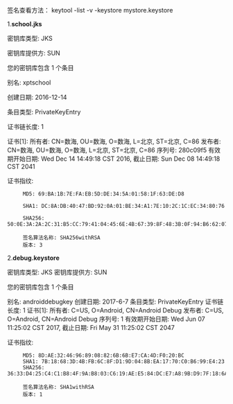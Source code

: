 签名查看方法：
keytool -list -v -keystore mystore.keystore

1.**school.jks**

密钥库类型: JKS

密钥库提供方: SUN

您的密钥库包含 1 个条目

别名: xptschool

创建日期: 2016-12-14

条目类型: PrivateKeyEntry

证书链长度: 1

证书[1]:
所有者: CN=数海, OU=数海, O=数海, L=北京, ST=北京, C=86
发布者: CN=数海, OU=数海, O=数海, L=北京, ST=北京, C=86
序列号: 280c09f5
有效期开始日期: Wed Dec 14 14:49:18 CST 2016, 截止日期: Sun Dec 08 14:49:18 CST
2041

证书指纹:

         MD5: 69:BA:1B:7E:FA:EB:5D:DE:34:5A:01:58:1F:63:DE:D8
         
         SHA1: DC:8A:DB:40:47:BD:92:0A:01:BE:34:A1:7E:10:2C:1C:EC:34:80:76
         
         SHA256: 50:0E:3A:2A:2C:31:B5:CC:79:41:04:45:6E:4B:67:39:8F:48:3B:0F:94:B6:62:07:F8:77:66:87:23:55:7D:C5
         
         签名算法名称: SHA256withRSA
         版本: 3


2.**debug.keystore**

密钥库类型: JKS
密钥库提供方: SUN

您的密钥库包含 1 个条目

别名: androiddebugkey
创建日期: 2017-6-7
条目类型: PrivateKeyEntry
证书链长度: 1
证书[1]:
所有者: C=US, O=Android, CN=Android Debug
发布者: C=US, O=Android, CN=Android Debug
序列号: 1
有效期开始日期: Wed Jun 07 11:25:02 CST 2017, 截止日期: Fri May 31 11:25:02 CST
2047

证书指纹:

         MD5: 8D:AE:32:46:96:89:08:82:6B:6B:E7:CA:4D:F0:20:BC
         SHA1: 7B:18:68:3D:4B:FB:6C:8F:D1:9D:04:8B:EA:17:70:C0:B6:99:E4:23
         SHA256: 36:33:D4:25:C4:C1:B8:4F:9A:B8:03:C6:19:AE:E5:84:DC:E7:A8:9B:D9:7F:18:6A:F2:55:D5:2C:38:69:C4:92
         
         签名算法名称: SHA1withRSA
         版本: 1



